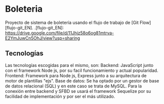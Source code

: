 # Boleteria
Proyecto de sistema de boletería usando el flujo de trabajo de [Git Flow][flujo-git_EN].
.[flujo-git_EN]: https://drive.google.com/file/d/11Jhjz58o6og81mtrva-E2YmJuwCn5OhJ/view?usp=sharing

## Tecnologías ##
Las tecnologías escogidas para el mismo, son:
Backend: JavaScript junto con el framework Node js, por su facil funcionamiento y actual popularidad.
Frontend: Framework para Node js, Express junto a su arquitectura de motor de plantillas "ejs".
Base de datos: Se ha optado por un gestor de base de datos relacional (SQL) y en este caso se trata de MySQL. Para la conexión entre backend y SFBD se usará el framework Sequelize por su facilidad de implementación y por ser el más utilizado.
